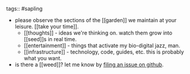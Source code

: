 tags:: #sapling

- please observe the sections of the [[garden]] we maintain at your leisure. [[take your time]].
	- [[thoughts]] - ideas we're thinking on. watch them grow into [[seed]]s in real time.
	- [[entertainment]] - things that activate my bio-digital jazz, man.
	- [[infrastructure]] - technology, code, guides, etc. this is probably what you want.
- is there a [[weed]]? let me know by [filing an issue on github](https://github.com/TacoWolf/garden/issues).